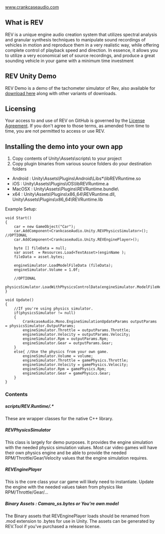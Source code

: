 www.crankcaseaudio.com

## What is REV
REV is a unique engine audio creation system that utilizes spectral analysis and granular synthesis techniques to manipulate sound recordings of vehicles in motion and reproduce them in a very realistic way, while offering complete control of playback speed and direction. In essence, it allows you to utilize a very economical set of source recordings, and produce a great sounding vehicle in your game with a minimum time investment

## REV Unity Demo 
REV Demo is a demo of the tachometer simulator of Rev, also available for [download here](http://www.crankcaseaudio.com/download) along with other variants of downloads.

## Licensing 
Your access to and use of REV on GitHub is governed by the [License Agreement](LICENSE.md). If you don't agree to those terms, as amended from time to time, you are not permitted to access or use REV.


## Installing the demo into your own app
1) Copy contents of Unity\Assets\scripts\ to your project
2) Copy plugin binaries from various source folders do your destination folders

* Android : Unity\Assets\Plugins\Android\Libs\*\libREVRuntime.so
* iOS :     Unity\Assets\Plugins\iOS\libREVRuntime.a
* MacOSX :  Unity\Assets\Plugins\REVRuntime.bundle\
* x64 :   Unity\Assets\Plugins\x86_64\REVRuntime.dll, Unity\Assets\Plugins\x86_64\REVRuntime.lib
   
    
Example Setup:

```
void Start()
{
    car = new GameObject("Car");
    car.AddComponent<CrankcaseAudio.Unity.REVPhysicsSimulator>(); //OPTIONAL
    car.AddComponent<CrankcaseAudio.Unity.REVEnginePlayer>();

    byte [] fileData = null;
    var asset  = Resources.Load<TextAsset>(enginName ); 
    fileData = asset.bytes;

    engineSimulator.LoadModelFileData (fileData);
    engineSimulator.Volume = 1.0f;

    //OPTIONAL
    physicsSimulator.LoadWithPhysicsControlData(engineSimulator.ModelFileHeader.mVehiclePhysicsControlData);
}

void Update()
{
    //If you're using physics simulator.
    if(physicsSimulator != null)
    {
        CrankcaseAudio.Mono.EngineSimulationUpdateParams outputParams = physicsSimulator.OutputParams;
        engineSimulator.Throttle = outputParams.Throttle;
        engineSimulator.Velocity = outputParams.Velocity;
        engineSimulator.Rpm = outputParams.Rpm;
        engineSimulator.Gear = outputParams.Gear;
    }
    else{ //Use the physics from your own game.
        engineSimulator.Volume = volume;
        engineSimulator.Throttle = gamePhysics.Throttle;
        engineSimulator.Velocity = gamePhysics.Velocity;
        engineSimulator.Rpm = gamePhysics.Rpm;
        engineSimulator.Gear = gamePhysics.Gear;
    }
}
```

### Contents

##### scripts/REV.Runtime/.*
These are wrapper classes for the native C++ library.
    
##### REVPhysicsSimulator
This class is largely for demo purposes. It provides the engine simulation with the needed physics simulation values. Most car video games will have their own physics engine and be able to provide the needed RPM/Throttle/Gear/Velocity values that the engine simulation requires.
    
##### REVEnginePlayer
This is the core class your car game will likely need to instantiate. Update the engine with the needed values taken from physics like RPM/Throttle/Gear/... 
    
##### Binary Assets : Camaro_ss.bytes or You're own model 
The Binary assets that REVEnginePlayer loads should be renamed from .mod extension to .bytes for use in Unity. The assets can be generated by REV.Tool if you've purchased a release license. 